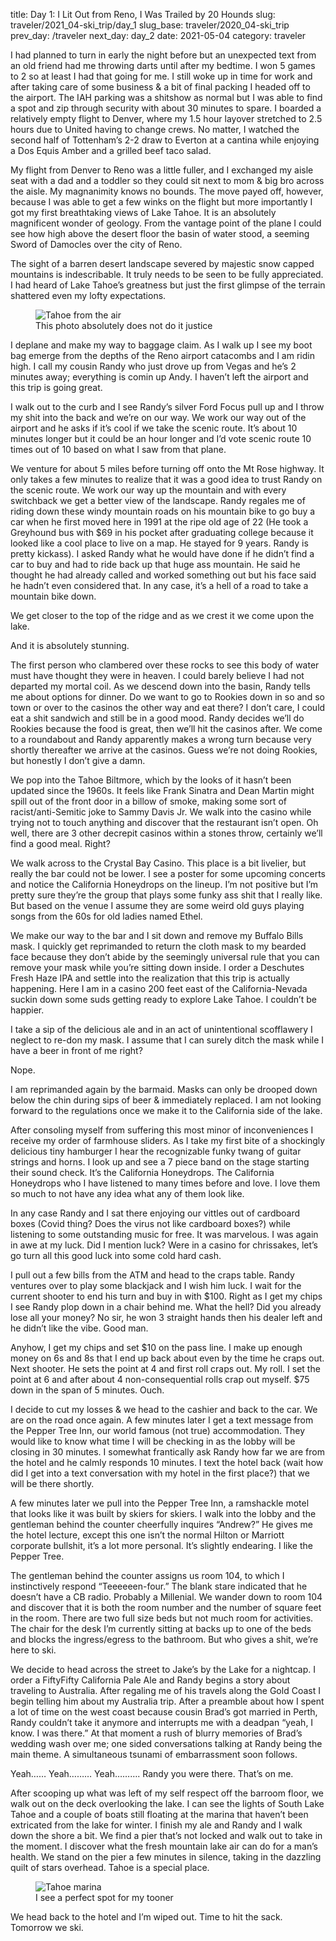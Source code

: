 title: Day 1: I Lit Out from Reno, I Was Trailed by 20 Hounds
slug: traveler/2021_04-ski_trip/day_1
slug_base: traveler/2020_04-ski_trip
prev_day: /traveler
next_day: day_2
date: 2021-05-04
category: traveler

I had planned to turn in early the night before but an unexpected text from an old friend had me throwing darts until after my bedtime. I won 5 games to 2 so at least I had that going for me. I still woke up in time for work and after taking care of some business & a bit of final packing I headed off to the airport. The IAH parking was a shitshow as normal but I was able to find a spot and zip through security with about 30 minutes to spare. I boarded a relatively empty flight to Denver, where my 1.5 hour layover stretched to 2.5 hours due to United having to change crews. No matter, I watched the second half of Tottenham’s 2-2 draw to Everton at a cantina while enjoying a Dos Equis Amber and a grilled beef taco salad.

My flight from Denver to Reno was a little fuller, and I exchanged my aisle seat with a dad and a toddler so they could sit next to mom & big bro across the aisle. My magnanimity knows no bounds. The move payed off, however, because I was able to get a few winks on the flight but more importantly I got my first breathtaking views of Lake Tahoe. It is an absolutely magnificent wonder of geology. From the vantage point of the plane I could see how high above the desert floor the basin of water stood, a seeming Sword of Damocles over the city of Reno.

The sight of a barren desert landscape severed by majestic snow capped mountains is indescribable. It truly needs to be seen to be fully appreciated. I had heard of Lake Tahoe’s greatness but just the first glimpse of the terrain shattered even my lofty expectations.

<figure class="figure">
  <img class="figure-img img-fluid" src="/theme/images/tahoe_plane.jpg" alt="Tahoe from the air">
  <figcaption class="figure-caption">This photo absolutely does not do it justice</figcaption>
</figure>

I deplane and make my way to baggage claim. As I walk up I see my boot bag emerge from the depths of the Reno airport catacombs and I am ridin high. I call my cousin Randy who just drove up from Vegas and he’s 2 minutes away; everything is comin up Andy. I haven’t left the airport and this trip is going great.

I walk out to the curb and I see Randy’s silver Ford Focus pull up and I throw my shit into the back and we’re on our way. We work our way out of the airport and he asks if it’s cool if we take the scenic route. It’s about 10 minutes longer but it could be an hour longer and I’d vote scenic route 10 times out of 10 based on what I saw from that plane.

We venture for about 5 miles before turning off onto the Mt Rose highway. It only takes a few minutes to realize that it was a good idea to trust Randy on the scenic route. We work our way up the mountain and with every switchback we get a better view of the landscape. Randy regales me of riding down these windy mountain roads on his mountain bike to go buy a car when he first moved here in 1991 at the ripe old age of 22 (He took a Greyhound bus with $69 in his pocket after graduating college because it looked like a cool place to live on a map. He stayed for 9 years. Randy is pretty kickass). I asked Randy what he would have done if he didn’t find a car to buy and had to ride back up that huge ass mountain. He said he thought he had already called and worked something out but his face said he hadn’t even considered that. In any case, it’s a hell of a road to take a mountain bike down.

We get closer to the top of the ridge and as we crest it we come upon the lake.

And it is absolutely stunning.

The first person who clambered over these rocks to see this body of water must have thought they were in heaven. I could barely believe I had not departed my mortal coil.
As we descend down into the basin, Randy tells me about options for dinner. Do we want to go to Rookies down in so and so town or over to the casinos the other way and eat there? I don’t care, I could eat a shit sandwich and still be in a good mood. Randy decides we’ll do Rookies because the food is great, then we’ll hit the casinos after. We come to a roundabout and Randy apparently makes a wrong turn because very shortly thereafter we arrive at the casinos. Guess we’re not doing Rookies, but honestly I don’t give a damn.

We pop into the Tahoe Biltmore, which by the looks of it hasn’t been updated since the 1960s. It feels like Frank Sinatra and Dean Martin might spill out of the front door in a billow of smoke, making some sort of racist/anti-Semitic joke to Sammy Davis Jr. We walk into the casino while trying not to touch anything and discover that the restaurant isn’t open. Oh well, there are 3 other decrepit casinos within a stones throw, certainly we’ll find a good meal. Right?

We walk across to the Crystal Bay Casino. This place is a bit livelier, but really the bar could not be lower. I see a poster for some upcoming concerts and notice the California Honeydrops on the lineup. I’m not positive but I’m pretty sure they’re the group that plays some funky ass shit that I really like. But based on the venue I assume they are some weird old guys playing songs from the 60s for old ladies named Ethel.

We make our way to the bar and I sit down and remove my Buffalo Bills mask. I quickly get reprimanded to return the cloth mask to my bearded face because they don’t abide by the seemingly universal rule that you can remove your mask while you’re sitting down inside. I order a Deschutes Fresh Haze IPA and settle into the realization that this trip is actually happening. Here I am in a casino 200 feet east of the California-Nevada suckin down some suds getting ready to explore Lake Tahoe. I couldn’t be happier.

I take a sip of the delicious ale and in an act of unintentional scofflawery I neglect to re-don my mask. I assume that I can surely ditch the mask while I have a beer in front of me right?

Nope.

I am reprimanded again by the barmaid. Masks can only be drooped down below the chin during sips of beer & immediately replaced. I am not looking forward to the regulations once we make it to the California side of the lake.

After consoling myself from suffering this most minor of inconveniences I receive my order of farmhouse sliders. As I take my first bite of a shockingly delicious tiny hamburger I hear the recognizable funky twang of guitar strings and horns. I look up and see a 7 piece band on the stage starting their sound check. It’s the California Honeydrops. The California Honeydrops who I have listened to many times before and love. I love them so much to not have any idea what any of them look like.

In any case Randy and I sat there enjoying our vittles out of cardboard boxes (Covid thing? Does the virus not like cardboard boxes?) while listening to some outstanding music for free. It was marvelous. I was again in awe at my luck. Did I mention luck? Were in a casino for chrissakes, let’s go turn all this good luck into some cold hard cash.

I pull out a few bills from the ATM and head to the craps table. Randy ventures over to play some blackjack and I wish him luck. I wait for the current shooter to end his turn and buy in with $100. Right as I get my chips I see Randy plop down in a chair behind me. What the hell? Did you already lose all your money? No sir, he won 3 straight hands then his dealer left and he didn’t like the vibe. Good man.

Anyhow, I get my chips and set $10 on the pass line. I make up enough money on 6s and 8s that I end up back about even by the time he craps out. Next shooter. He sets the point at 4 and first roll craps out. My roll. I set the point at 6 and after about 4 non-consequential rolls crap out myself. $75 down in the span of 5 minutes. Ouch.

I decide to cut my losses & we head to the cashier and back to the car. We are on the road once again. A few minutes later I get a text message from the Pepper Tree Inn, our world famous (not true) accommodation. They would like to know what time I will be checking in as the lobby will be closing in 30 minutes. I somewhat frantically ask Randy how far we are from the hotel and he calmly responds 10 minutes. I text the hotel back (wait how did I get into a text conversation with my hotel in the first place?) that we will be there shortly.

A few minutes later we pull into the Pepper Tree Inn, a ramshackle motel that looks like it was built by skiers for skiers. I walk into the lobby and the gentleman behind the counter cheerfully inquires “Andrew?” He gives me the hotel lecture, except this one isn’t the normal Hilton or Marriott corporate bullshit, it’s a lot more personal. It’s slightly endearing. I like the Pepper Tree.

The gentleman behind the counter assigns us room 104, to which I instinctively respond “Teeeeeen-four.” The blank stare indicated that he doesn’t have a CB radio. Probably a Millenial. We wander down to room 104 and discover that it is both the room number and the number of square feet in the room. There are two full size beds but not much room for activities. The chair for the desk I’m currently sitting at backs up to one of the beds and blocks the ingress/egress to the bathroom. But who gives a shit, we’re here to ski.

We decide to head across the street to Jake’s by the Lake for a nightcap. I order a FiftyFifty California Pale Ale and Randy begins a story about traveling to Australia. After regaling me of his travels along the Gold Coast I begin telling him about my Australia trip. After a preamble about how I spent a lot of time on the west coast because cousin Brad’s got married in Perth, Randy couldn’t take it anymore and interrupts me with a deadpan “yeah, I know. I was there.” At that moment a rush of blurry memories of Brad’s wedding wash over me; one sided conversations talking at Randy being the main theme. A simultaneous tsunami of embarrassment soon follows.

Yeah…… Yeah……… Yeah………. Randy you were there. That’s on me.

After scooping up what was left of my self respect off the barroom floor, we walk out on the deck overlooking the lake. I can see the lights of South Lake Tahoe and a couple of boats still floating at the marina that haven’t been extricated from the lake for winter. I finish my ale and Randy and I walk down the shore a bit. We find a pier that’s not locked and walk out to take in the moment. I discover what the fresh mountain lake air can do for a man’s health. We stand on the pier a few minutes in silence, taking in the dazzling quilt of stars overhead. Tahoe is a special place.

<figure class="figure">
  <img class="figure-img img-fluid" src="/theme/images/marina.jpg" alt="Tahoe marina">
  <figcaption class="figure-caption">I see a perfect spot for my tooner</figcaption>
</figure>

We head back to the hotel and I’m wiped out. Time to hit the sack. Tomorrow we ski.